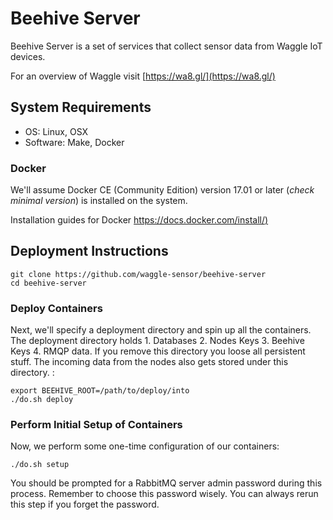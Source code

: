 <!--
waggle_topic=/beehive/introduction
-->

# Beehive Server


Beehive Server is a set of services that collect sensor data from Waggle IoT devices.


For an overview of Waggle visit [https://wa8.gl/](https://wa8.gl/)



## System Requirements

- OS: Linux, OSX
- Software: Make, Docker

### Docker

We'll assume Docker CE (Community Edition) version 17.01 or later (_check minimal version_) is installed on the system. 

Installation guides for Docker [https://docs.docker.com/install/)](https://docs.docker.com/install/)

## Deployment Instructions

```
git clone https://github.com/waggle-sensor/beehive-server
cd beehive-server
```

### Deploy Containers

Next, we'll specify a deployment directory and spin up all the containers. The deployment directory holds 1. Databases 2. Nodes Keys 3. Beehive Keys 4. RMQP data. If you remove this directory you loose all persistent stuff. The incoming data from the nodes also gets stored under this directory. :

```
export BEEHIVE_ROOT=/path/to/deploy/into
./do.sh deploy
```

### Perform Initial Setup of Containers

Now, we perform some one-time configuration of our containers:

```
./do.sh setup
```

You should be prompted for a RabbitMQ server admin password during this
process. Remember to choose this password wisely. You can always rerun
this step if you forget the password.



